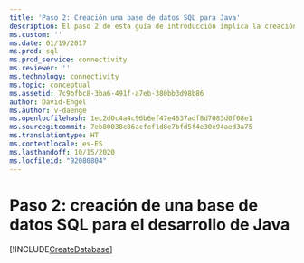 ```yaml
---
title: 'Paso 2: Creación una base de datos SQL para Java'
description: El paso 2 de esta guía de introducción implica la creación de una base de datos en SQL Server o Azure SQL Database para usarla en este ejemplo de Java.
ms.custom: ''
ms.date: 01/19/2017
ms.prod: sql
ms.prod_service: connectivity
ms.reviewer: ''
ms.technology: connectivity
ms.topic: conceptual
ms.assetid: 7c9bfbc8-3ba6-491f-a7eb-380bb3d98b86
author: David-Engel
ms.author: v-daenge
ms.openlocfilehash: 1ec2d0c4a4c96b6ef47e4637adf8d7083d0f08e1
ms.sourcegitcommit: 7eb80038c86acfef1d8e7bfd5f4e30e94aed3a75
ms.translationtype: HT
ms.contentlocale: es-ES
ms.lasthandoff: 10/15/2020
ms.locfileid: "92080804"
---
```

# <a name="step-2-create-a-sql-database-for-java-development"></a>Paso 2: creación de una base de datos SQL para el desarrollo de Java
[!INCLUDE[CreateDatabase](../../includes/createdatabase.md)]
